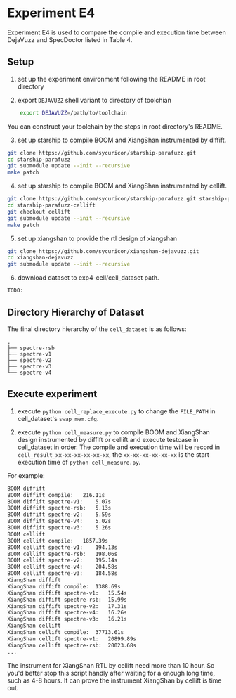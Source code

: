# Experiment E4

Experiment E4 is used to compare the compile and execution time between DejaVuzz and SpecDoctor listed in Table 4.

## Setup

1. set up the experiment environment following the README in root directory

2. export `DEJAVUZZ` shell variant to directory of toolchian

```sh
    export DEJAVUZZ=/path/to/toolchain
```

You can construct your toolchain by the steps in root directory's README.

3. set up starship to compile BOOM and XiangShan instrumented by diffift.
```sh
git clone https://github.com/sycuricon/starship-parafuzz.git
cd starship-parafuzz  
git submodule update --init --recursive 
make patch
```

4. set up starship to compile BOOM and XiangShan instrumented by cellift.
```sh
git clone https://github.com/sycuricon/starship-parafuzz.git starship-parafuzz-cellift
cd starship-parafuzz-cellift
git checkout cellift
git submodule update --init --recursive 
make patch
```

5. set up xiangshan to provide the rtl design of xiangshan
```sh
git clone https://github.com/sycuricon/xiangshan-dejavuzz.git
cd xiangshan-dejavuzz
git submodule update --init --recursive 
```

6. download dataset to exp4-cell/cell_dataset path.

```
TODO:
```

## Directory Hierarchy of Dataset

The final directory hierarchy of the `cell_dataset` is as follows:

```
.
├── spectre-rsb
├── spectre-v1
├── spectre-v2
├── spectre-v3
└── spectre-v4
```

## Execute experiment

1. execute `python cell_replace_execute.py` to change the `FILE_PATH` in cell_dataset's `swap_mem.cfg`.

2. execute `python cell_measure.py` to compile BOOM and XiangShan design instrumented by diffift or cellift and execute testcase in cell_dataset in order. The compile and execution time will be record in `cell_result_xx-xx-xx-xx-xx-xx`, the `xx-xx-xx-xx-xx-xx` is the start execution time of `python cell_measure.py`.

For example:
```sh
BOOM diffift
BOOM diffift compile:	216.11s
BOOM diffift spectre-v1:	5.07s
BOOM diffift spectre-rsb:	5.13s
BOOM diffift spectre-v2:	5.59s
BOOM diffift spectre-v4:	5.02s
BOOM diffift spectre-v3:	5.26s
BOOM cellift
BOOM cellift compile:	1857.39s
BOOM cellift spectre-v1:	194.13s
BOOM cellift spectre-rsb:	198.06s
BOOM cellift spectre-v2:	195.14s
BOOM cellift spectre-v4:	204.58s
BOOM cellift spectre-v3:	184.58s
XiangShan diffift
XiangShan diffift compile:	1388.69s
XiangShan diffift spectre-v1:	15.54s
XiangShan diffift spectre-rsb:	15.99s
XiangShan diffift spectre-v2:	17.31s
XiangShan diffift spectre-v4:	16.26s
XiangShan diffift spectre-v3:	16.21s
XiangShan cellift
XiangShan cellift compile:	37713.61s
XiangShan cellift spectre-v1:	20899.89s
XiangShan cellift spectre-rsb:	20023.68s
...
```

The instrument for XiangShan RTL by cellift need more than 10 hour. So you'd better stop this script handly after waiting for a enough long time, such as 4-8 hours. It can prove the instrument XiangShan by cellift is time out.

